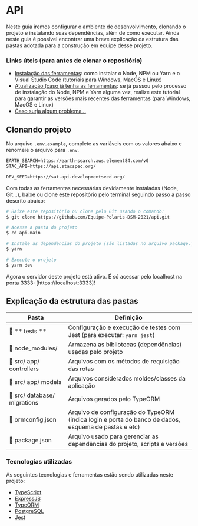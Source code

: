# API

Neste guia iremos configurar o ambiente de desenvolvimento, clonando o projeto e instalando suas dependências, além de como executar. Ainda neste guia é possível encontrar uma breve explicação da estrutura das pastas adotada para a construção em equipe desse projeto.

### Links úteis (para antes de clonar o repositório)
- [Instalação das ferramentas](https://www.notion.so/Instala-o-das-ferramentas-405f3e8b014649cbb422dee6b5bd0535): como instalar o Node, NPM ou Yarn e o Visual Studio Code (tutoriais para Windows, MacOS e Linux)
- [Atualização (caso já tenha as ferramentas](https://www.notion.so/Atualiza-o-vers-es-diferentes-09abff4d88d44c459a7c7a925ad15bfa): se já passou pelo processo de instalação do Node, NPM e Yarn alguma vez, realize este tutorial para garantir as versões mais recentes das ferramentas (para Windows, MacOS e Linux)
- [Caso surja algum problema...](https://www.notion.so/Tive-problemas-e-agora-c67378e1319d4723a3211aad8eb987c6)

## Clonando projeto
No arquivo `.env.example`, complete as variâveis com os valores abaixo e renomeie o arquivo para `.env`.
```cl
EARTH_SEARCH=https://earth-search.aws.element84.com/v0
STAC_API=https://api.stacspec.org/

DEV_SEED=https://sat-api.developmentseed.org/
```
Com todas as ferramentas necessárias devidamente instaladas (Node, Git...), baixe ou clone este repositório pelo terminal seguindo passo a passo descrito abaixo:

```bash
# Baixe este repositório ou clone pelo Git usando o comando:
$ git clone https://github.com/Equipe-Polaris-DSM-2021/api.git

# Acesse a pasta do projeto
$ cd api-main

# Instale as dependências do projeto (são listadas no arquivo package.json)
$ yarn

# Execute o projeto
$ yarn dev
```

Agora o servidor deste projeto está ativo. É só acessar pelo localhost na porta 3333: [https://localhost:3333]!

## Explicação da estrutura das pastas

| Pasta                                        | Definição                                                                                            |
| -------------------------------------------- | ---------------------------------------------------------------------------------------------------- |
| :open_file_folder: ** tests **               | Configuração e execução de testes com Jest (para executar: `yarn jest`)                              |
| :open_file_folder: node_modules/             | Armazena as bibliotecas (dependências) usadas pelo projeto                                           |
| :open_file_folder: src/ app/ controllers     | Arquivos com os métodos de requisição das rotas                                                      |
| :open_file_folder: src/ app/ models          | Arquivos considerados moldes/classes da aplicação                                                    |
| :open_file_folder: src/ database/ migrations | Arquivos gerados pelo TypeORM                                                                        |
| :page_facing_up: ormconfig.json              | Arquivo de configuração do TypeORM (indica login e porta do banco de dados, esquema de pastas e etc) |
| :page_facing_up: package.json                | Arquivo usado para gerenciar as dependências do projeto, scripts e versões                           |

### Tecnologias utilizadas
As seguintes tecnologias e ferramentas estão sendo utilizadas neste projeto:

- [TypeScript](https://www.typescriptlang.org/)
- [ExpressJS](https://expressjs.com/pt-br/)
- [TypeORM](https://typeorm.io/#/)
- [PostgreSQL](https://www.postgresql.org/docs/)
- [Jest](https://jestjs.io/docs/getting-started)
